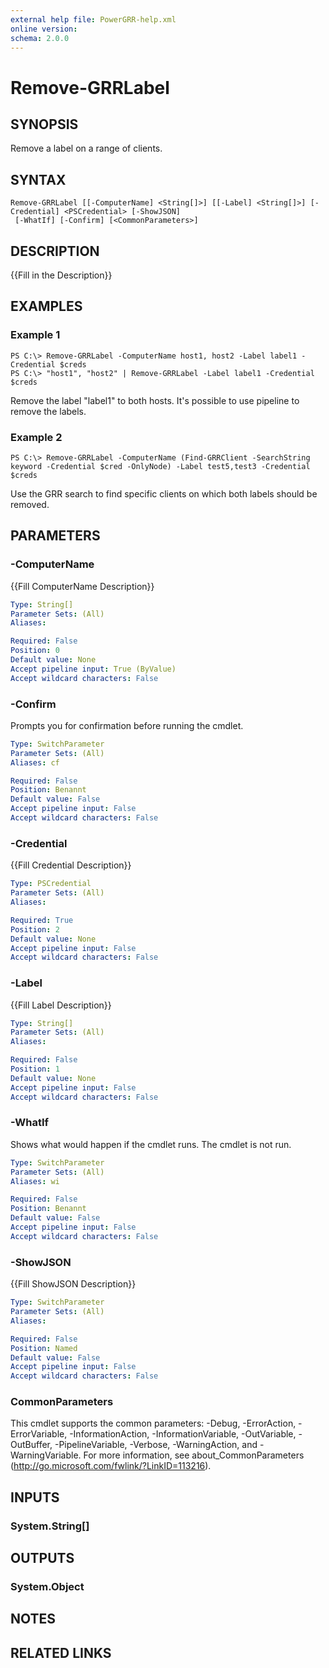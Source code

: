 ```yaml
---
external help file: PowerGRR-help.xml
online version: 
schema: 2.0.0
---
```


# Remove-GRRLabel

## SYNOPSIS
Remove a label on a range of clients.

## SYNTAX

```
Remove-GRRLabel [[-ComputerName] <String[]>] [[-Label] <String[]>] [-Credential] <PSCredential> [-ShowJSON]
 [-WhatIf] [-Confirm] [<CommonParameters>]
```

## DESCRIPTION
{{Fill in the Description}}

## EXAMPLES

### Example 1
```
PS C:\> Remove-GRRLabel -ComputerName host1, host2 -Label label1 -Credential $creds
PS C:\> "host1", "host2" | Remove-GRRLabel -Label label1 -Credential $creds
```

Remove the label "label1" to both hosts. It's possible to use pipeline to remove the
labels.

### Example 2
```
PS C:\> Remove-GRRLabel -ComputerName (Find-GRRClient -SearchString keyword -Credential $cred -OnlyNode) -Label test5,test3 -Credential $creds
```

Use the GRR search to find specific clients on which both labels should be
removed.

## PARAMETERS

### -ComputerName
{{Fill ComputerName Description}}

```yaml
Type: String[]
Parameter Sets: (All)
Aliases: 

Required: False
Position: 0
Default value: None
Accept pipeline input: True (ByValue)
Accept wildcard characters: False
```

### -Confirm
Prompts you for confirmation before running the cmdlet.

```yaml
Type: SwitchParameter
Parameter Sets: (All)
Aliases: cf

Required: False
Position: Benannt
Default value: False
Accept pipeline input: False
Accept wildcard characters: False
```

### -Credential
{{Fill Credential Description}}

```yaml
Type: PSCredential
Parameter Sets: (All)
Aliases: 

Required: True
Position: 2
Default value: None
Accept pipeline input: False
Accept wildcard characters: False
```

### -Label
{{Fill Label Description}}

```yaml
Type: String[]
Parameter Sets: (All)
Aliases: 

Required: False
Position: 1
Default value: None
Accept pipeline input: False
Accept wildcard characters: False
```

### -WhatIf
Shows what would happen if the cmdlet runs.
The cmdlet is not run.

```yaml
Type: SwitchParameter
Parameter Sets: (All)
Aliases: wi

Required: False
Position: Benannt
Default value: False
Accept pipeline input: False
Accept wildcard characters: False
```

### -ShowJSON
{{Fill ShowJSON Description}}

```yaml
Type: SwitchParameter
Parameter Sets: (All)
Aliases: 

Required: False
Position: Named
Default value: False
Accept pipeline input: False
Accept wildcard characters: False
```

### CommonParameters
This cmdlet supports the common parameters: -Debug, -ErrorAction, -ErrorVariable, -InformationAction, -InformationVariable, -OutVariable, -OutBuffer, -PipelineVariable, -Verbose, -WarningAction, and -WarningVariable. For more information, see about_CommonParameters (http://go.microsoft.com/fwlink/?LinkID=113216).

## INPUTS

### System.String[]

## OUTPUTS

### System.Object

## NOTES

## RELATED LINKS

